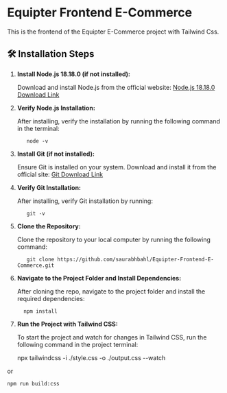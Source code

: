 # Equipter Frontend E-Commerce

This is the frontend of the Equipter E-Commerce project with Tailwind Css.

## 🛠️ Installation Steps

1. **Install Node.js 18.18.0 (if not installed):**  

   Download and install Node.js from the official website: [Node.js 18.18.0 Download Link](https://nodejs.org/en/download/package-manager)

2. **Verify Node.js Installation:**  

   After installing, verify the installation by running the following command in the terminal:
  
          node -v

3. **Install Git (if not installed):**

   Ensure Git is installed on your system. Download and install it from the official site:
         [Git Download Link](https://git-scm.com/download/win)


4. **Verify Git Installation:**

   After installing, verify Git installation by running:

          git -v 

5. **Clone the Repository:**

   Clone the repository to your local computer by running the following command:

          git clone https://github.com/saurabhbahl/Equipter-Frontend-E-Commerce.git

6. **Navigate to the Project Folder and Install Dependencies:**

   After cloning the repo, navigate to the project folder and install the required dependencies:

         npm install

7. **Run the Project with Tailwind CSS:**

   To start the project and watch for changes in Tailwind CSS, run the following command in the project terminal:


    npx tailwindcss -i ./style.css -o ./output.css --watch
    
or 

    npm run build:css
